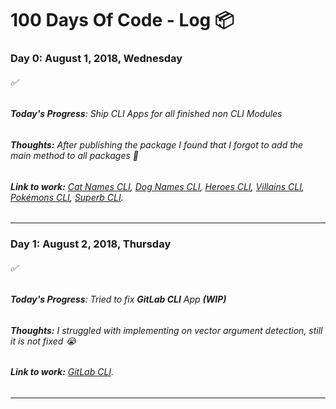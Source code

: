 # 100 Days Of Code - **Log** 📦

### **Day 0: August 1, 2018, Wednesday** <h6>✅</h6>

###### **Today's Progress**: Ship CLI Apps for all finished non CLI Modules

###### **Thoughts:** After publishing the package I found that I forgot to add the main method to all packages 🤣

###### **Link to work:** [Cat Names CLI](https://gitlab.com/yoginth/catnamescli), [Dog Names CLI](https://gitlab.com/yoginth/dognamescli), [Heroes CLI](https://gitlab.com/yoginth/heroescli), [Villains CLI](https://gitlab.com/yoginth/villainscli), [Pokémons CLI](https://gitlab.com/yoginth/pokemonscli), [Superb CLI](https://gitlab.com/yoginth/superbcli).

---

### **Day 1: August 2, 2018, Thursday** <h6>✅</h6>

###### **Today's Progress**: Tried to fix **GitLab CLI** App **(WIP)**

###### **Thoughts:** I struggled with implementing on vector argument detection, still it is not fixed 😭

###### **Link to work:** [GitLab CLI](https://gitlab.com/yoginth/gitlabcli).

---